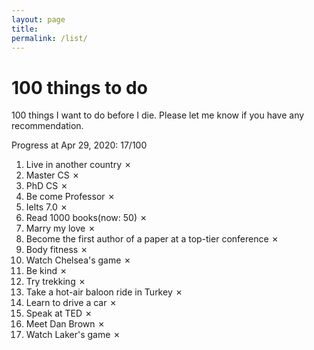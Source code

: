 ```yaml
---
layout: page
title: 
permalink: /list/
---
```

# 100 things to do 

100 things I want to do before I die. Please let me know if you have any recommendation. 

Progress at Apr 29, 2020: 17/100

1. Live in another country ✗ 
2. Master CS ✗ 
3. PhD CS ✗ 
4. Be come Professor ✗ 
5. Ielts 7.0 ✗ 
6. Read 1000 books(now: 50) ✗ 
7. Marry my love ✗ 
8. Become the first author of a paper at a top-tier conference ✗ 
9. Body fitness ✗
10. Watch Chelsea's game ✗
11. Be kind ✗
12. Try trekking ✗
13. Take a hot-air baloon ride in Turkey ✗
14. Learn to drive a car ✗
15. Speak at TED ✗
16. Meet Dan Brown ✗
17. Watch Laker's game ✗

